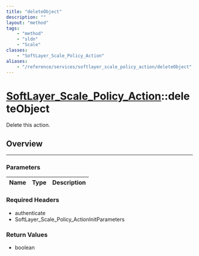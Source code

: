 ```yaml
---
title: "deleteObject"
description: ""
layout: "method"
tags:
    - "method"
    - "sldn"
    - "Scale"
classes:
    - "SoftLayer_Scale_Policy_Action"
aliases:
    - "/reference/services/softlayer_scale_policy_action/deleteObject"
---
```

# [SoftLayer_Scale_Policy_Action](/reference/services/SoftLayer_Scale_Policy_Action)::deleteObject

Delete this action.


## Overview 


-----

### Parameters 
|Name | Type | Description |
| --- | --- | --- |


### Required Headers
* authenticate
* SoftLayer_Scale_Policy_ActionInitParameters


### Return Values
* boolean




